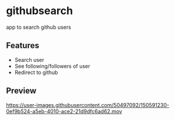 # githubsearch

app to search github users


## Features



- Search user
- See following/followers of user
- Redirect to github


## Preview

https://user-images.githubusercontent.com/50497092/150591230-0ef9b524-a5eb-4010-ace2-21d9dfc6ad62.mov




